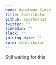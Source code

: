 ```yaml
---
name: Ayushman Singh
title: Contributor
github: ayushman31
twitter: ""
linkedin: ""
slack: ""
joining_date: ""
role: contributor
---
```


Still waiting for this
